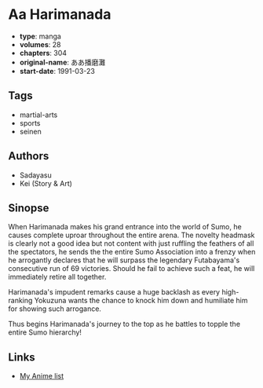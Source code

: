 # Aa Harimanada

-   **type**: manga
-   **volumes**: 28
-   **chapters**: 304
-   **original-name**: ああ播磨灘
-   **start-date**: 1991-03-23

## Tags

-   martial-arts
-   sports
-   seinen

## Authors

-   Sadayasu
-   Kei (Story & Art)

## Sinopse

When Harimanada makes his grand entrance into the world of Sumo, he causes complete uproar throughout the entire arena. The novelty headmask is clearly not a good idea but not content with just ruffling the feathers of all the spectators, he sends the the entire Sumo Association into a frenzy when he arrogantly declares that he will surpass the legendary Futabayama's consecutive run of 69 victories. Should he fail to achieve such a feat, he will immediately retire all together.

Harimanada's impudent remarks cause a huge backlash as every high-ranking Yokuzuna wants the chance to knock him down and humiliate him for showing such arrogance.

Thus begins Harimanada's journey to the top as he battles to topple the entire Sumo hierarchy!

## Links

-   [My Anime list](https://myanimelist.net/manga/71963/Aa_Harimanada)
